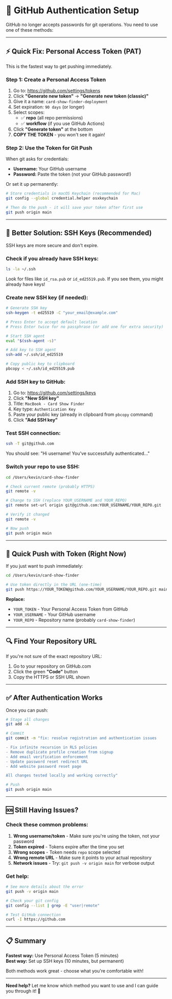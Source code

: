 # 🔑 GitHub Authentication Setup

GitHub no longer accepts passwords for git operations. You need to use one of these methods:

---

## ⚡ Quick Fix: Personal Access Token (PAT)

This is the fastest way to get pushing immediately.

### Step 1: Create a Personal Access Token

1. Go to: https://github.com/settings/tokens
2. Click **"Generate new token"** → **"Generate new token (classic)"**
3. Give it a name: `card-show-finder-deployment`
4. Set expiration: `90 days` (or longer)
5. Select scopes:
   - ✅ **repo** (all repo permissions)
   - ✅ **workflow** (if you use GitHub Actions)
6. Click **"Generate token"** at the bottom
7. **COPY THE TOKEN** - you won't see it again!

### Step 2: Use the Token for Git Push

When git asks for credentials:
- **Username:** Your GitHub username
- **Password:** Paste the token (not your GitHub password!)

Or set it up permanently:

```bash
# Store credentials in macOS Keychain (recommended for Mac)
git config --global credential.helper osxkeychain

# Then do the push - it will save your token after first use
git push origin main
```

---

## 🔐 Better Solution: SSH Keys (Recommended)

SSH keys are more secure and don't expire.

### Check if you already have SSH keys:

```bash
ls -la ~/.ssh
```

Look for files like `id_rsa.pub` or `id_ed25519.pub`. If you see them, you might already have keys!

### Create new SSH key (if needed):

```bash
# Generate SSH key
ssh-keygen -t ed25519 -C "your_email@example.com"

# Press Enter to accept default location
# Press Enter twice for no passphrase (or add one for extra security)

# Start SSH agent
eval "$(ssh-agent -s)"

# Add key to SSH agent
ssh-add ~/.ssh/id_ed25519

# Copy public key to clipboard
pbcopy < ~/.ssh/id_ed25519.pub
```

### Add SSH key to GitHub:

1. Go to: https://github.com/settings/keys
2. Click **"New SSH key"**
3. Title: `MacBook - Card Show Finder`
4. Key type: `Authentication Key`
5. Paste your public key (already in clipboard from `pbcopy` command)
6. Click **"Add SSH key"**

### Test SSH connection:

```bash
ssh -T git@github.com
```

You should see: "Hi username! You've successfully authenticated..."

### Switch your repo to use SSH:

```bash
cd /Users/kevin/card-show-finder

# Check current remote (probably HTTPS)
git remote -v

# Change to SSH (replace YOUR_USERNAME and YOUR_REPO)
git remote set-url origin git@github.com:YOUR_USERNAME/YOUR_REPO.git

# Verify it changed
git remote -v

# Now push
git push origin main
```

---

## 🚀 Quick Push with Token (Right Now)

If you just want to push immediately:

```bash
cd /Users/kevin/card-show-finder

# Use token directly in the URL (one-time)
git push https://YOUR_TOKEN@github.com/YOUR_USERNAME/YOUR_REPO.git main
```

**Replace:**
- `YOUR_TOKEN` - Your Personal Access Token from GitHub
- `YOUR_USERNAME` - Your GitHub username
- `YOUR_REPO` - Repository name (probably `card-show-finder`)

---

## 🔍 Find Your Repository URL

If you're not sure of the exact repository URL:

1. Go to your repository on GitHub.com
2. Click the green **"Code"** button
3. Copy the HTTPS or SSH URL shown

---

## ✅ After Authentication Works

Once you can push:

```bash
# Stage all changes
git add -A

# Commit
git commit -m "fix: resolve registration and authentication issues

- Fix infinite recursion in RLS policies
- Remove duplicate profile creation from signup
- Add email verification enforcement
- Update password reset redirect URL
- Add website password reset page

All changes tested locally and working correctly"

# Push
git push origin main
```

---

## 🆘 Still Having Issues?

### Check these common problems:

1. **Wrong username/token** - Make sure you're using the token, not your password
2. **Token expired** - Tokens expire after the time you set
3. **Wrong scopes** - Token needs `repo` scope selected
4. **Wrong remote URL** - Make sure it points to your actual repository
5. **Network issues** - Try: `git push -v origin main` for verbose output

### Get help:

```bash
# See more details about the error
git push -v origin main

# Check your git config
git config --list | grep -E "user|remote"

# Test GitHub connection
curl -I https://github.com
```

---

## 📋 Summary

**Fastest way:** Use Personal Access Token (5 minutes)  
**Best way:** Set up SSH keys (10 minutes, but permanent)

Both methods work great - choose what you're comfortable with!

---

**Need help?** Let me know which method you want to use and I can guide you through it! 🚀
